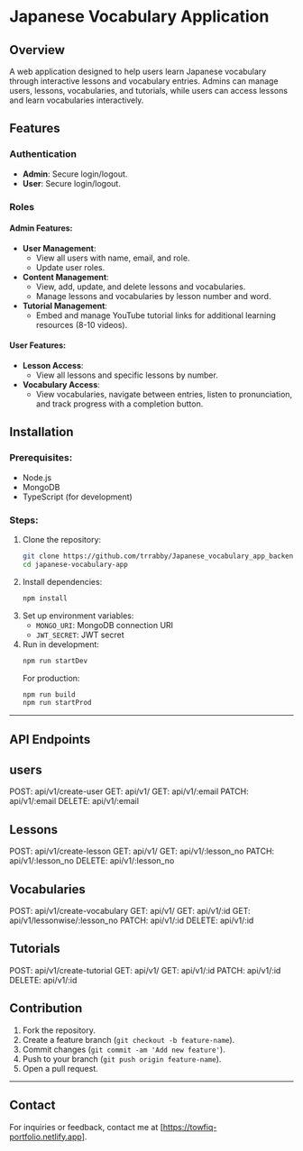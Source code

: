 # Japanese Vocabulary Application

## Overview

A web application designed to help users learn Japanese vocabulary through interactive lessons and vocabulary entries. Admins can manage users, lessons, vocabularies, and tutorials, while users can access lessons and learn vocabularies interactively.

## Features

### Authentication

- **Admin**: Secure login/logout.
- **User**: Secure login/logout.

### Roles

#### Admin Features:

- **User Management**:
  - View all users with name, email, and role.
  - Update user roles.
- **Content Management**:
  - View, add, update, and delete lessons and vocabularies.
  - Manage lessons and vocabularies by lesson number and word.
- **Tutorial Management**:
  - Embed and manage YouTube tutorial links for additional learning resources (8-10 videos).

#### User Features:

- **Lesson Access**:
  - View all lessons and specific lessons by number.
- **Vocabulary Access**:
  - View vocabularies, navigate between entries, listen to pronunciation, and track progress with a completion button.

<!-- ## Diagram

Here is the architecture diagram for the application:

<p style="font-size: 5px;">
    src/
├── app/
│ ├── modules/
│ │ ├── users/
│ │ │ ├── user.controller.ts
│ │ │ ├── user.route.ts
│ │ │ ├── user.service.ts
│ │ │ ├── user.model.ts
│ │ │ ├── user.validation.ts
│ │ ├── lessons/
│ │ │ ├── lesson.controller.ts
│ │ │ ├── lesson.route.ts
│ │ │ ├── lesson.service.ts
│ │ │ ├── lesson.model.ts
│ │ │ ├── lesson.validation.ts
│ │ ├── vocabularies/
│ │ │ ├── vocabulary.controller.ts
│ │ │ ├── vocabulary.route.ts
│ │ │ ├── vocabulary.service.ts
│ │ │ ├── vocabulary.model.ts
│ │ │ ├── vocabulary.validation.ts
│ │ ├── tutorials/
│ │ │ ├── tutorial.controller.ts
│ │ │ ├── tutorial.route.ts
│ │ │ ├── tutorial.service.ts
│ │ │ ├── tutorial.model.ts
│ │ │ ├── tutorial.validation.ts
├── config/
│ ├── db.config.ts
│ ├── server.config.ts
├── middlewares/
│ ├── validateRequest.ts
│ ├── authMiddleware.ts
├── utils/
│ ├── logger.ts
├── server.ts
└── app.ts
</p>

--- -->

## Installation

### Prerequisites:

- Node.js
- MongoDB
- TypeScript (for development)

### Steps:

1. Clone the repository:
   ```bash
   git clone https://github.com/trrabby/Japanese_vocabulary_app_backend.git
   cd japanese-vocabulary-app
   ```
2. Install dependencies:
   ```bash
   npm install
   ```
3. Set up environment variables:
   - `MONGO_URI`: MongoDB connection URI
   - `JWT_SECRET`: JWT secret
4. Run in development:
   ```bash
   npm run startDev
   ```
   For production:
   ```bash
   npm run build
   npm run startProd
   ```

---

## API Endpoints

## users

POST: api/v1/create-user
GET: api/v1/
GET: api/v1/:email
PATCH: api/v1/:email
DELETE: api/v1/:email

## Lessons

POST: api/v1/create-lesson
GET: api/v1/
GET: api/v1/:lesson_no
PATCH: api/v1/:lesson_no
DELETE: api/v1/:lesson_no

## Vocabularies

POST: api/v1/create-vocabulary
GET: api/v1/
GET: api/v1/:id
GET: api/v1/lessonwise/:lesson_no
PATCH: api/v1/:id
DELETE: api/v1/:id

## Tutorials

POST: api/v1/create-tutorial
GET: api/v1/
GET: api/v1/:id
PATCH: api/v1/:id
DELETE: api/v1/:id

## Contribution

1. Fork the repository.
2. Create a feature branch (`git checkout -b feature-name`).
3. Commit changes (`git commit -am 'Add new feature'`).
4. Push to your branch (`git push origin feature-name`).
5. Open a pull request.

---

## Contact

For inquiries or feedback, contact me at [https://towfiq-portfolio.netlify.app].
